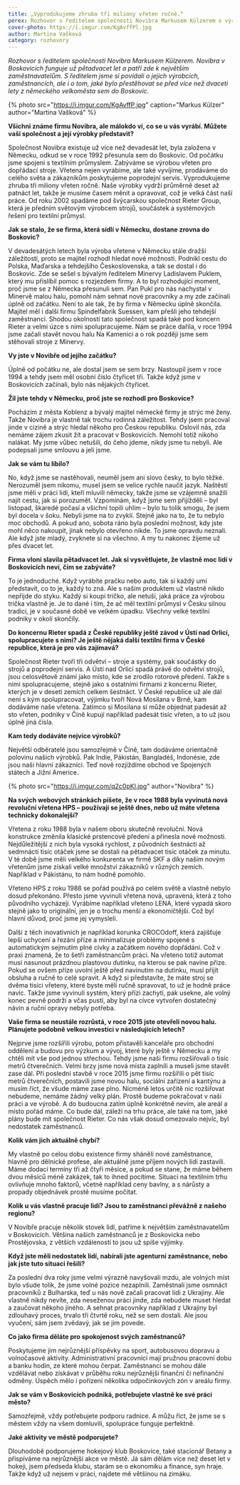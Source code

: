 ```yaml
---
title: „Vyprodukujeme zhruba tři miliony vřeten ročně.“
perex: Rozhovor s ředitelem společnosti Novibra Markusem Külzerem o výrobcích, zaměstnancích, ale i o tom, jaké bylo přestěhovat se před více než dvaceti lety z německého velkoměsta sem do Boskovic.
cover-photo: https://i.imgur.com/KgAvffPl.jpg
author: Martina Vašková
category: rozhovory
---
```


*Rozhovor s ředitelem společnosti Novibra Markusem Külzerem. Novibra v Boskovicích funguje už pětadvacet let a patří zde k největším zaměstnavatelům. S ředitelem jsme si povídali o jejich výrobcích, zaměstnancích, ale i o tom, jaké bylo přestěhovat se před více než dvaceti lety z německého velkoměsta sem do Boskovic.*

{% photo src="https://i.imgur.com/KgAvffP.jpg" caption="Markus Külzer" author="Martina Vašková" %}

**Všichni známe firmu Novibra, ale málokdo ví, co se u vás vyrábí. Můžete vaši společnost a její výrobky představit?**

Společnost Novibra existuje už více než devadesát let, byla založena v Německu, odkud se v roce 1992 přesunula sem do Boskovic. Od počátku jsme spojeni s textilním průmyslem. Zabýváme se výrobou vřeten pro dopřádací stroje. Vřetena nejen vyrábíme, ale také vyvíjíme, prodáváme do celého světa a zákazníkům poskytujeme poprodejní servis. Vyprodukujeme zhruba tři miliony vřeten ročně. Naše výrobky vydrží průměrně deset až patnáct let, takže je musíme časem měnit a opravovat, což je velká část naší práce. Od roku 2002 spadáme pod švýcarskou společnost Rieter Group, která je předním světovým výrobcem strojů, součástek a systémových řešení pro textilní průmysl.

**Jak se stalo, že se firma, která sídlí v Německu, dostane zrovna do Boskovic?**

V devadesátých letech byla výroba vřetene v Německu stále dražší záležitostí, proto se majitel rozhodl hledat nové možnosti. Podnikl cestu do Polska, Maďarska a tehdejšího Československa, a tak se dostal i do Boskovic. Zde se sešel s bývalým ředitelem Minervy Ladislavem Puklem, který mu přislíbil pomoc s rozjezdem firmy. A to byl rozhodující moment, proč jsme se z Německa přesunuli sem. Pan Pukl pro nás nachystal v Minervě malou halu, pomohl nám sehnat nové pracovníky a my zde začínali úplně od začátku. Není to ale tak, že by firma v Německu úplně skončila. Majitel měl i další firmu Spindelfabrik Suessen, kam přešli jeho tehdejší zaměstnanci. Shodou okolností tato společnost spadá také pod koncern Rieter a velmi úzce s nimi spolupracujeme. Nám se práce dařila, v roce 1994 jsme začali stavět novou halu Na Kamenici a o rok později jsme sem stěhovali stroje z Minervy.

**Vy jste v Novibře od jejího začátku?**

Úplně od počátku ne, ale dostal jsem se sem brzy. Nastoupil jsem v roce 1994 a tehdy jsem měl osobní číslo čtyřicet tři. Takže když jsme v Boskovicích začínali, bylo nás nějakých čtyřicet.

**Žil jste tehdy v Německu, proč jste se rozhodl pro Boskovice?**

Pocházím z města Koblenz a bývalý majitel německé firmy je strýc mé ženy. Takže Novibra je vlastně tak trochu rodinná záležitost. Tehdy jsem pracoval jinde v cizině a strýc hledal někoho pro Českou republiku. Oslovil nás, zda nemáme zájem zkusit žít a pracovat v Boskovicích. Nemohl totiž nikoho nalákat. My jsme vůbec netušili, do čeho jdeme, nikdy jsme tu nebyli. Ale podepsali jsme smlouvu a jeli jsme.

**Jak se vám tu líbilo?**

No, když jsme se nastěhovali, neuměl jsem ani slovo česky, to bylo těžké. Nerozuměl jsem nikomu, musel jsem se velice rychle naučit jazyk. Naštěstí jsme měli v práci lidi, kteří mluvili německy, takže jsme se vzájemně snažili najít cestu, jak si porozumět. Vzpomínám, když jsme sem přijížděli – byl listopad, škaredé počasí a všichni topili uhlím – bylo tu tolik smogu, že jsem byl docela v šoku. Nebyli jsme na to zvyklí. Stejně jako na to, že tu nebylo moc obchodů. A pokud ano, sobota ráno byla poslední možnost, kdy jste mohl něco nakoupit, jinak nebylo otevřeno nikde. To jsme opravdu neznali. Ale když jste mladý, zvyknete si na všechno. A my tu nakonec žijeme už přes dvacet let.

**Firma vloni slavila pětadvacet let. Jak si vysvětlujete, že vlastně moc lidí v Boskovicích neví, čím se zabýváte?**

To je jednoduché. Když vyrábíte pračku nebo auto, tak si každý umí představit, co to je, každý to zná. Ale s naším produktem už vlastně nikdo nepřijde do styku. Každý si koupí tričko, ale netuší, jaká práce za výrobou trička vlastně je. Je to dané i tím, že ač měl textilní průmysl v Česku silnou tradici, je v současné době ve velkém úpadku. Všechny velké textilní podniky v okolí skončily.

**Do koncernu Rieter spadá z České republiky ještě závod v Ústí nad Orlicí, spolupracujete s nimi? Je ještě nějaká další textilní firma v České republice, která je pro vás zajímavá?**

Společnost Rieter tvoří tři odvětví – stroje a systémy, pak součástky do strojů a poprodejní servis. A Ústí nad Orlicí spadá právě do odvětví strojů, jsou celosvětově známí jako místo, kde se zrodilo rotorové předení. Takže s nimi spolupracujeme, stejně jako s ostatními firmami z koncernu Rieter, kterých je v deseti zemích celkem šestnáct. V České republice už ale dál není s kým spolupracovat, výjimku tvoří Nová Mosilana v Brně, kam dodáváme naše vřetena. Zatímco si Mosilana si může objednat padesát až sto vřeten, podniky v Číně kupují například padesát tisíc vřeten, a to už jsou úplně jiná čísla.

**Kam tedy dodáváte nejvíce výrobků?**

Největší odběratelé jsou samozřejmě v Číně, tam dodáváme orientačně polovinu našich výrobků. Pak Indie, Pákistán, Bangladéš, Indonésie, zde jsou naši hlavní zákazníci. Teď nově rozjíždíme obchod ve Spojených státech a Jižní Americe.

{% photo src="https://i.imgur.com/q2c0pKl.jpg" author="Novibra" %}

**Na svých webových stránkách píšete, že v roce 1988 byla vyvinutá nová revoluční vřetena HPS – používají se ještě dnes, nebo už máte vřetena technicky dokonalejší?**

Vřetena z roku 1988 byla v našem oboru skutečně revoluční. Nová konstrukce změnila klasické prstencové předení a přinesla nové možnosti. Nejdůležitější z nich byla vysoká rychlost, z původních šestnácti až sedmnácti tisíc otáček jsme se dostali na pětadvacet tisíc otáček za minutu. V té době jsme měli velkého konkurenta ve firmě SKF a díky našim novým vřetenům jsme získali velké množství zákazníků v různých zemích. Například v Pákistánu, to nám hodně pomohlo. 

Vřeteno HPS z roku 1988 se pořád používá po celém světě a vlastně nebylo dosud překonáno. Přesto jsme vyvinuli vřetena nová, upravená, která z toho původního vycházejí. Vyrábíme například vřeteno LENA, které vypadá skoro stejně jako to originální, jen je o trochu menší a ekonomičtější. Což byl hlavní důvod, proč jsme jej vymysleli. 

Další z těch inovativních je například korunka CROCOdoff, která zajišťuje lepší uchycení a řezání příze a minimalizuje problémy spojené s automatickým sejmutím plné cívky a začátkem nového dopřádání. Což v praxi znamená, že to šetří zaměstnancům práci. Na vřeteno totiž automat musí nasunout prázdnou plastovou dutinku, na kterou se pak navine příze. Pokud se ovšem příze uvolní ještě před navinutím na dutinku, musí přijít obsluha a ručně to celé spravit. A když si představíte, že máte stroj se dvěma tisíci vřeteny, které byste měli ručně spravovat, to už je hodně práce navíc. Takže jsme vyvinuli systém, který přízi zachytí, pak usekne, ale volný konec pevně podrží a včas pustí, aby byl na cívce vytvořen dostatečný návin a ruční opravy nebyly potřeba. 

**Vaše firma se neustále rozrůstá, v roce 2015 jste otevřeli novou halu. Plánujete podobně velkou investici v následujících letech?**

Nejprve jsme rozšířili výrobu, potom přistavěli kanceláře pro obchodní oddělení a budovu pro výzkum a vývoj, které byly ještě v Německu a my chtěli mít vše pod jednou střechou. Tehdy jsme naši firmu rozšiřovali o tisíc metrů čtverečních. Velmi brzy jsme nová místa zaplnili a museli jsme stavět zase dál. Při poslední stavbě v roce 2015 jsme firmu rozšířili o pět tisíc metrů čtverečních, postavili jsme novou halu, sociální zařízení a kantýnu a musím říct, že všude máme zase plno. Nicméně letos určitě nic rozšiřovat nebudeme, nemáme žádný velký plán. Prostě budeme pokračovat v naší práci a ve výrobě. A do budoucna zatím úplně konkrétně nevím, ale areál a místo pořád máme. Co bude dál, záleží na trhu práce, ale také na tom, jaké plány bude mít společnost Rieter. Co nás však dosud omezovalo nejvíc, byl nedostatek zaměstnanců.

**Kolik vám jich aktuálně chybí?**

My vlastně po celou dobu existence firmy sháněli nové zaměstnance, hlavně pro dělnické profese, ale aktuálně jsme příjem nových lidí zastavili. Máme dodací termíny tři až čtyři měsíce, a pokud se stane, že máme během dvou měsíců méně zakázek, tak to ihned pocítíme. Situaci na textilním trhu ovlivňuje mnoho faktorů, včetně například ceny bavlny, a s nárůsty a propady objednávek prostě musíme počítat.

**Kolik u vás vlastně pracuje lidí? Jsou to zaměstnanci převážně z našeho regionu?**

V Novibře pracuje několik stovek lidí, patříme k největším zaměstnavatelům v Boskovicích. Většina našich zaměstnanců je z Boskovicka nebo Prostějovska, z větších vzdáleností to jsou už spíše výjimky.

**Když jste měli nedostatek lidí, nabírali jste agenturní zaměstnance, nebo jak jste tuto situaci řešili?**

Za poslední dva roky jsme velmi výrazně navyšovali mzdu, ale volných míst bylo všude tolik, že jsme volné pozice nezaplnili. Zaměstnali jsme osmnáct pracovníků z Bulharska, teď u nás nově začali pracovat lidi z Ukrajiny. Ale vlastně nikdy nevíte, zda neseženou práci jinde, zda nebudete muset hledat a zaučovat někoho jiného. A sehnat pracovníky například z Ukrajiny byl zdlouhavý proces, trvalo tři čtvrtě roku, než se sem dostali. Ale jsou vyučení, sám jsem zvědavý, jak se jim povede.

**Co jako firma děláte pro spokojenost svých zaměstnanců?**

Poskytujeme jim nejrůznější příspěvky na sport, autobusovou dopravu a volnočasové aktivity. Administrativní pracovníci mají pružnou pracovní dobu a banku hodin, ze které mohou čerpat. Zaměstnanci se mohou dále vzdělávat nebo získávat v průběhu roku nejrůznější finanční či nefinanční odměny. Úspěch mělo i pořízení několika odpočinkových zón v areálu firmy. 

**Jak se vám v Boskovicích podniká, potřebujete vlastně ke své práci město?**

Samozřejmě, vždy potřebujete podporu radnice. A můžu říct, že jsme se s městem vždy na všem domluvili, spolupráce funguje perfektně.

**Jaké aktivity ve městě podporujete?**

Dlouhodobě podporujeme hokejový klub Boskovice, také stacionář Betany a přispíváme na nejrůznější akce ve městě. Já sám dělám více než deset let v hokeji, jsem předseda klubu, starám se o ekonomiku a finance, syn hraje. Takže když už nejsem v práci, najdete mě většinou na zimáku.